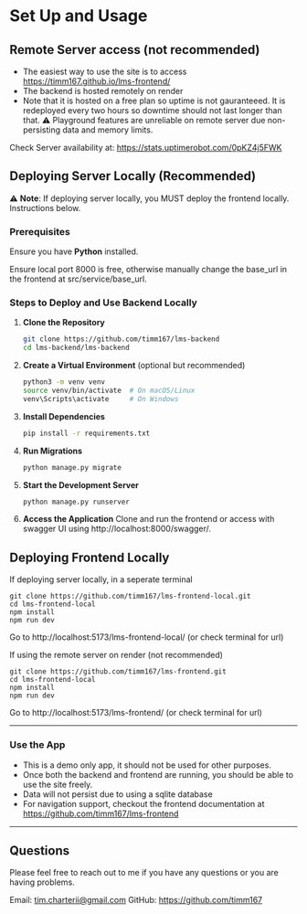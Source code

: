 # Set Up and Usage

## Remote Server access (not recommended)
- The easiest way to use the site is to access https://timm167.github.io/lms-frontend/
- The backend is hosted remotely on render
- Note that it is hosted on a free plan so uptime is not gauranteeed. It is redeployed every two hours so downtime should not last longer than that.
⚠️ Playground features are unreliable on remote server due non-persisting data and memory limits.

Check Server availability at: https://stats.uptimerobot.com/0pKZ4j5FWK

## Deploying Server Locally (Recommended)
⚠️ **Note**: If deploying server locally, you MUST deploy the frontend locally. Instructions below.

### Prerequisites
Ensure you have **Python** installed.

Ensure local port 8000 is free, otherwise manually change the base_url in the frontend at src/service/base_url.

### Steps to Deploy and Use Backend Locally

1. **Clone the Repository**
   ```sh
   git clone https://github.com/timm167/lms-backend
   cd lms-backend/lms-backend
   ```

2. **Create a Virtual Environment** (optional but recommended)
   ```sh
   python3 -m venv venv
   source venv/bin/activate  # On macOS/Linux
   venv\Scripts\activate     # On Windows
   ```

3. **Install Dependencies**
   ```sh
   pip install -r requirements.txt
   ```

4. **Run Migrations**
   ```sh
   python manage.py migrate
   ```

6. **Start the Development Server**
   ```sh
   python manage.py runserver
   ```

7. **Access the Application**
   Clone and run the frontend or access with swagger UI using http://localhost:8000/swagger/.

## Deploying Frontend Locally

If deploying server locally, in a seperate terminal

```
git clone https://github.com/timm167/lms-frontend-local.git
cd lms-frontend-local
npm install
npm run dev
```

Go to http://localhost:5173/lms-frontend-local/ (or check terminal for url)

If using the remote server on render (not recommended)

```
git clone https://github.com/timm167/lms-frontend.git
cd lms-frontend-local
npm install
npm run dev
```

Go to http://localhost:5173/lms-frontend/ (or check terminal for url)

--- 
### Use the App

- This is a demo only app, it should not be used for other purposes.
- Once both the backend and frontend are running, you should be able to use the site freely.
- Data will not persist due to using a sqlite database
- For navigation support, checkout the frontend documentation at https://github.com/timm167/lms-frontend

---
## Questions

Please feel free to reach out to me if you have any questions or you are having problems.

Email: tim.charterii@gmail.com
GitHub: https://github.com/timm167
